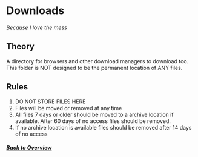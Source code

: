 # Downloads
*Because I love the mess*
## Theory
A directory for browsers and other download managers to download too. This folder is NOT designed to be the permanent location of ANY files.

## Rules
1. DO NOT STORE FILES HERE
2. Files will be moved or removed at any time
3. All files 7 days or older should be moved to a archive location if available. After 60 days of no access files should be removed. 
4. If no archive location is available files should be removed after 14 days of no access

#### *[Back to Overview](../overview.md)*
